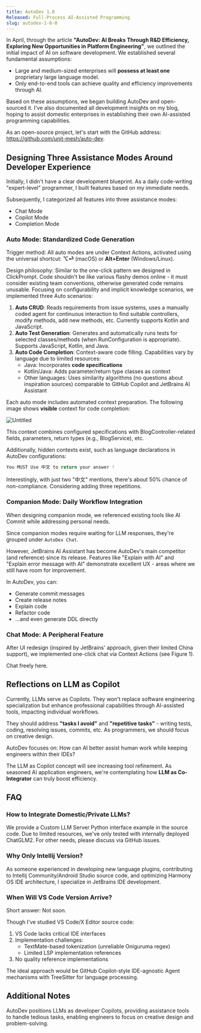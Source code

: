 ```yaml
---
title: AutoDev 1.0 
Released: Full-Process AI-Assisted Programming
slug: autodev-1-0-0
---
```


In April, through the article **"AutoDev: AI Breaks Through R&D Efficiency, Exploring New Opportunities in Platform Engineering"**, we outlined the initial impact of AI on software development. We established several fundamental assumptions:

- Large and medium-sized enterprises will **possess at least one** proprietary large language model.
- Only end-to-end tools can achieve quality and efficiency improvements through AI.

Based on these assumptions, we began building AutoDev and open-sourced it. I've also documented all development insights on my blog, hoping to assist domestic enterprises in establishing their own AI-assisted programming capabilities.

As an open-source project, let's start with the GitHub address: https://github.com/unit-mesh/auto-dev.

## Designing Three Assistance Modes Around Developer Experience

Initially, I didn't have a clear development blueprint. As a daily code-writing "expert-level" programmer, I built features based on my immediate needs.

Subsequently, I categorized all features into three assistance modes:

- Chat Mode
- Copilot Mode
- Completion Mode

### Auto Mode: Standardized Code Generation

Trigger method: All auto modes are under Context Actions, activated using the universal shortcut: **⌥⏎** (macOS) or **Alt+Enter** (Windows/Linux).

Design philosophy: Similar to the one-click pattern we designed in ClickPrompt. Code shouldn't be like various flashy demos online - it must consider existing team conventions, otherwise generated code remains unusable. Focusing on configurability and implicit knowledge scenarios, we implemented three Auto scenarios:

1. **Auto CRUD**: Reads requirements from issue systems, uses a manually coded agent for continuous interaction to find suitable controllers, modify methods, add new methods, etc. Currently supports Kotlin and JavaScript.
2. **Auto Test Generation**: Generates and automatically runs tests for selected classes/methods (when RunConfiguration is appropriate). Supports JavaScript, Kotlin, and Java.
3. **Auto Code Completion**: Context-aware code filling. Capabilities vary by language due to limited resources: 
   - Java: Incorporates **code specifications**
   - Kotlin/Java: Adds parameter/return type classes as context
   - Other languages: Uses similarity algorithms (no questions about inspiration sources) comparable to GitHub Copilot and JetBrains AI Assistant

Each auto mode includes automated context preparation. The following image shows **visible** context for code completion:

![Untitled](https://s3-us-west-2.amazonaws.com/secure.notion-static.com/4896c2bb-7356-4d15-a7d8-344e61b7b8db/Untitled.png)

This context combines configured specifications with BlogController-related fields, parameters, return types (e.g., BlogService), etc.

Additionally, hidden contexts exist, such as language declarations in AutoDev configurations:

```kotlin
You MUST Use 中文 to return your answer !
```

Interestingly, with just two "中文" mentions, there's about 50% chance of non-compliance. Considering adding three repetitions.

### Companion Mode: Daily Workflow Integration

When designing companion mode, we referenced existing tools like AI Commit while addressing personal needs.

Since companion modes require waiting for LLM responses, they're grouped under `AutoDev Chat`. 

However, JetBrains AI Assistant has become AutoDev's main competitor (and reference) since its release. Features like "Explain with AI" and "Explain error message with AI" demonstrate excellent UX - areas where we still have room for improvement.

In AutoDev, you can:
- Generate commit messages
- Create release notes
- Explain code
- Refactor code
- ...and even generate DDL directly

### Chat Mode: A Peripheral Feature

After UI redesign (inspired by JetBrains' approach, given their limited China support), we implemented one-click chat via Context Actions (see Figure 1).

Chat freely here.

## Reflections on LLM as Copilot

Currently, LLMs serve as Copilots. They won't replace software engineering specialization but enhance professional capabilities through AI-assisted tools, impacting individual workflows.

They should address **"tasks I avoid"** and **"repetitive tasks"** - writing tests, coding, resolving issues, commits, etc. As programmers, we should focus on creative design.

AutoDev focuses on: How can AI better assist human work while keeping engineers within their IDEs?

The LLM as Copilot concept will see increasing tool refinement. As seasoned AI application engineers, we're contemplating how **LLM as Co-Integrator** can truly boost efficiency.

## FAQ

### How to Integrate Domestic/Private LLMs?

We provide a Custom LLM Server Python interface example in the source code. Due to limited resources, we've only tested with internally deployed ChatGLM2. For other needs, please discuss via GitHub issues.

### Why Only Intellij Version?

As someone experienced in developing new language plugins, contributing to Intellij Community/Android Studio source code, and optimizing Harmony OS IDE architecture, I specialize in JetBrains IDE development.

### When Will VS Code Version Arrive?

Short answer: Not soon.

Though I've studied VS Code/X Editor source code:
1. VS Code lacks critical IDE interfaces
2. Implementation challenges:
   - TextMate-based tokenization (unreliable Oniguruma regex)
   - Limited LSP implementation references
3. No quality reference implementations

The ideal approach would be GitHub Copilot-style IDE-agnostic Agent mechanisms with TreeSitter for language processing.

## Additional Notes

AutoDev positions LLMs as developer Copilots, providing assistance tools to handle tedious tasks, enabling engineers to focus on creative design and problem-solving.
